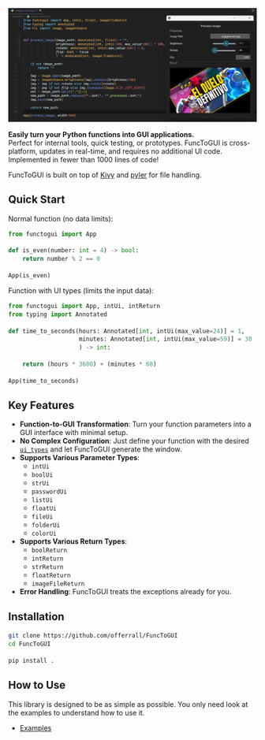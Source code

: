 </div>
<img src="./example.png">
</div>

**Easily turn your Python functions into GUI applications.**  
Perfect for internal tools, quick testing, or prototypes. FuncToGUI is cross-platform, updates in real-time, and requires no additional UI code. Implemented in fewer than 1000 lines of code!

FuncToGUI is built on top of [Kivy](https://kivy.org/) and [pyler](https://github.com/kivy/plyer) for file handling.

## Quick Start
Normal function (no data limits):
```python
from functogui import App

def is_even(number: int = 4) -> bool:
    return number % 2 == 0

App(is_even)
```

Function with UI types (limits the input data):
```python
from functogui import App, intUi, intReturn
from typing import Annotated

def time_to_seconds(hours: Annotated[int, intUi(max_value=24)] = 1,
                    minutes: Annotated[int, intUi(max_value=59)] = 30
                    ) -> int:
    
    return (hours * 3600) + (minutes * 60)

App(time_to_seconds)
```

## Key Features
- **Function-to-GUI Transformation**: Turn your function parameters into a GUI interface with minimal setup.
- **No Complex Configuration**: Just define your function with the desired [`ui_types`](./functogui/ui_types.py) and let FuncToGUI generate the window.
- **Supports Various Parameter Types**:
  - `intUi` 
  - `boolUi`
  - `strUi`
  - `passwordUi`
  - `listUi`
  - `floatUi`
  - `fileUi`
  - `folderUi`
  - `colorUi`
- **Supports Various Return Types**:
    - `boolReturn`
    - `intReturn`
    - `strReturn`
    - `floatReturn`
    - `imageFileReturn`
- **Error Handling**: FuncToGUI treats the exceptions already for you.

##  Installation
```bash
git clone https://github.com/offerrall/FuncToGUI
cd FuncToGUI

pip install .
```

## How to Use
This library is designed to be as simple as possible. You only need look at the examples to understand how to use it.
- [Examples](./examples)